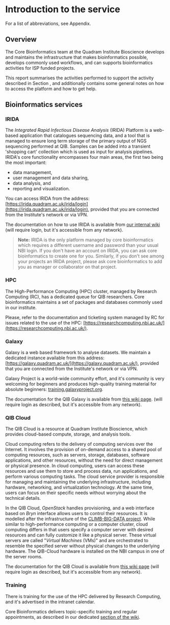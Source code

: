 # Introduction to the service 

For a list of abbreviations, see Appendix.

## Overview

The Core Bioinformatics team at the Quadram Institute Bioscience
develops and maintains the infrastructure that makes bioinformatics
possible, develops commonly used workflows, and can supports
bioinformatics activities for ISP funded projects.

This report summarises the activities performed to support the activity
described in Section , and additionally contains some general notes on
how to access the platform and how to get help.

## Bioinformatics services

### IRIDA

The *Integrated Rapid Infectious Disease Analysis* (IRIDA) Platform is a
web-based application that catalogues sequencing data, and a tool that
is managed to ensure long term storage of the primary output of NGS
sequencing performed at QIB. Samples can be added into a transient
'shopping cart' collection which is used as input for analysis
pipelines. IRIDA's core functionality encompasses four main areas, the
first two being the most important:

-   data management,
-   user management and data sharing,
-   data analysis, and
-   reporting and visualization.

You can access IRIDA from the address:
[https://irida.quadram.ac.uk/irida/login](https://irida.quadram.ac.uk/irida/login), provided that you are
connected from the Institute's network or via VPN.

The documentation on how to use IRIDA is available from [our internal
wiki](https://quadram-institute.atlassian.net/servicedesk/customer/portal/3/article/4425077?src=2006709388)
(will require login, but it's accessible from any network).


> **Note:** IRIDA is the only platform managed by core bioinformatics
> which requires a different username and password than your usual NBI
> login. If you don't have an account on IRIDA, you can ask core
> bioinformatics to create one for you. Similarly, if you don't see among
> your projects an IRIDA project, please ask core bioinformatics to add
> you as manager or collaborator on that project.
 
### HPC

The High-Performance Computing (HPC) cluster, managed by Research
Computing (RC), has a dedicated queue for QIB researchers. Core
bioinformatics maintains a set of packages and databases commonly used
in our institute.

Please, refer to the documentation and ticketing system managed by RC
for issues related to the use of the HPC:
[https://researchcomputing.nbi.ac.uk/](https://researchcomputing.nbi.ac.uk/).

### Galaxy

Galaxy is a web based framework to analyse datasets. We maintain a
dedicated instance available from this address:
[https://galaxy.quadram.ac.uk/](https://galaxy.quadram.ac.uk/), provided that you are connected from
the Institute's network or via VPN.

Galaxy Project is a world-wide community effort, and it's community is
very welcoming for beginners and produces high-quality training material
for absolute beginners: [training.galaxyproject.org](https://training.galaxyproject.org/training-material/).

The documentation for the QIB Galaxy is available from [this wiki page](https://quadram-institute.atlassian.net/servicedesk/customer/portal/3/article/4424155?src=1057426372).
(will require login as described, but it's accessible from any network).

### QIB Cloud

The QIB Cloud is a resource at Quadram Institute Bioscience, which
provides cloud-based compute, storage, and analysis tools.

Cloud computing refers to the delivery of computing services over the
Internet. It involves the provision of on-demand access to a shared pool
of computing resources, such as servers, storage, databases, software
applications, and other resources, without the need for direct
management or physical presence. In cloud computing, users can access
these resources and use them to store and process data, run
applications, and perform various computing tasks. The cloud service
provider is responsible for managing and maintaining the underlying
infrastructure, including hardware, networking, and virtualization
technology. At the same time, users can focus on their specific needs
without worrying about the technical details.

In the QIB Cloud, *OpenStack* handles provisioning, and a web interface
based on *Bryn* interface allows users to control their resources. It is
modelled after the infrastructure of the [CLIMB-BIG-DATA project](https://www.climb.ac.uk).
While similar to high-performance computing
or a computer cluster, cloud computing differs in that users specify a
computer server with desired resources and can fully customize it like a
physical server. These virtual servers are called \"*Virtual Machines*
(VMs)\" and are orchestrated to resemble the specified server without
physical changes to the underlying hardware. The QIB-Cloud hardware is
installed on the NBI campus in one of the server rooms.

The documentation for the QIB Cloud is available from [this wiki page](https://quadram-institute.atlassian.net/servicedesk/customer/portal/3/article/4423843?src=1467860869)
(will require login as described, but it's accessible from any network).

### Training

There is training for the use of the HPC delivered by Research
Computing, and it's advertised in the intranet calendar.

Core Bioinformatics delivers topic-specific training and regular
appointments, as described in our dedicated [section of the wiki](https://quadram-institute.atlassian.net/servicedesk/customer/portal/3/article/10059964?src=509240794).
